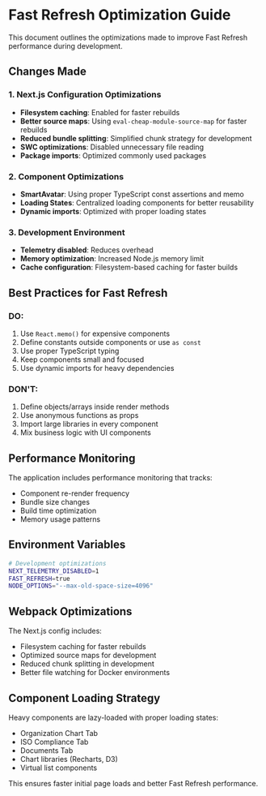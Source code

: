 # Fast Refresh Optimization Guide

This document outlines the optimizations made to improve Fast Refresh performance during development.

## Changes Made

### 1. Next.js Configuration Optimizations

- **Filesystem caching**: Enabled for faster rebuilds
- **Better source maps**: Using `eval-cheap-module-source-map` for faster rebuilds
- **Reduced bundle splitting**: Simplified chunk strategy for development
- **SWC optimizations**: Disabled unnecessary file reading
- **Package imports**: Optimized commonly used packages

### 2. Component Optimizations

- **SmartAvatar**: Using proper TypeScript const assertions and memo
- **Loading States**: Centralized loading components for better reusability
- **Dynamic imports**: Optimized with proper loading states

### 3. Development Environment

- **Telemetry disabled**: Reduces overhead
- **Memory optimization**: Increased Node.js memory limit
- **Cache configuration**: Filesystem-based caching for faster builds

## Best Practices for Fast Refresh

### DO:
1. Use `React.memo()` for expensive components
2. Define constants outside components or use `as const`
3. Use proper TypeScript typing
4. Keep components small and focused
5. Use dynamic imports for heavy dependencies

### DON'T:
1. Define objects/arrays inside render methods
2. Use anonymous functions as props
3. Import large libraries in every component
4. Mix business logic with UI components

## Performance Monitoring

The application includes performance monitoring that tracks:
- Component re-render frequency
- Bundle size changes
- Build time optimization
- Memory usage patterns

## Environment Variables

```bash
# Development optimizations
NEXT_TELEMETRY_DISABLED=1
FAST_REFRESH=true
NODE_OPTIONS="--max-old-space-size=4096"
```

## Webpack Optimizations

The Next.js config includes:
- Filesystem caching for faster rebuilds
- Optimized source maps for development
- Reduced chunk splitting in development
- Better file watching for Docker environments

## Component Loading Strategy

Heavy components are lazy-loaded with proper loading states:
- Organization Chart Tab
- ISO Compliance Tab  
- Documents Tab
- Chart libraries (Recharts, D3)
- Virtual list components

This ensures faster initial page loads and better Fast Refresh performance.